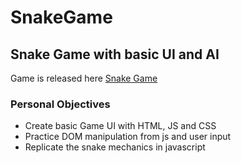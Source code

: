 # SnakeGame
Snake Game with basic UI and AI
---
Game is released here [Snake Game](https://charlietheindiedev.github.io/SnakeGame/)

### Personal Objectives
- Create basic Game UI with HTML, JS and CSS
- Practice DOM manipulation from js and user input
- Replicate the snake mechanics in javascript
